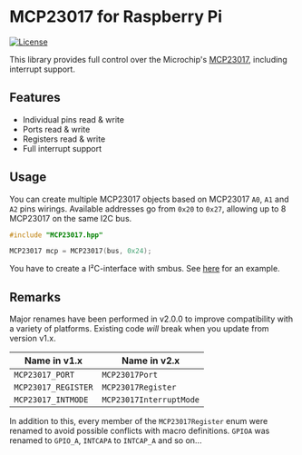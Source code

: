 # MCP23017 for Raspberry Pi

[![License](https://img.shields.io/badge/license-MIT%20License-blue.svg)](http://doge.mit-license.org)

This library provides full control over the Microchip's [MCP23017](https://www.microchip.com/wwwproducts/en/MCP23017), including interrupt support.

## Features
 * Individual pins read & write
 * Ports read & write
 * Registers read & write
 * Full interrupt support

## Usage
You can create multiple MCP23017 objects based on  MCP23017 `A0`, `A1` and `A2` pins wirings.
Available addresses go from `0x20` to `0x27`, allowing up to 8 MCP23017 on the same I2C bus.

```cpp
#include "MCP23017.hpp"

MCP23017 mcp = MCP23017(bus, 0x24);
```

You have to create a I²C-interface with smbus. See [here](./examples/test.cpp) for an example.

## Remarks
Major renames have been performed in v2.0.0 to improve compatibility with a variety of platforms. Existing code *will* break when you update from version v1.x.

| Name in v1.x          | Name in v2.x              |
|-----------------------|---------------------------|
| `MCP23017_PORT`       | `MCP23017Port`            |
| `MCP23017_REGISTER`   | `MCP23017Register`        |
| `MCP23017_INTMODE`    | `MCP23017InterruptMode`   |

In addition to this, every member of the `MCP23017Register` enum were renamed to avoid possible conflicts with macro definitions. `GPIOA` was renamed to `GPIO_A`, `INTCAPA` to `INTCAP_A` and so on...
